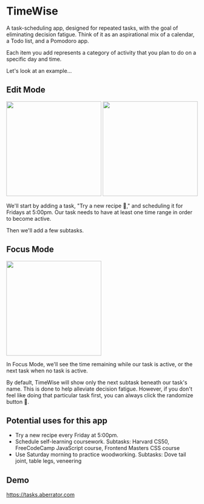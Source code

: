 # TimeWise

A task-scheduling app, designed for repeated tasks, with the goal of eliminating decision fatigue. Think of it as an aspirational mix of a calendar, a Todo list, and a Pomodoro app.

Each item you add represents a category of activity that you plan to do on a specific day and time.

Let's look at an example...

## Edit Mode

<img height="250px" src="https://github.com/aberrator9/supertask/assets/127802772/5b08fb20-7f1d-47e3-9928-b14a4228b954" />
<img height="250px" src="https://github.com/aberrator9/supertask/assets/127802772/d3efb876-a242-4704-8d64-1bd1d41abb58" />

We'll start by adding a task, "Try a new recipe 🥧," and scheduling it for Fridays at 5:00pm. Our task needs to have at least one time range in order to become active.

Then we'll add a few subtasks.

## Focus Mode
<img height="250px" src="https://github.com/aberrator9/supertask/assets/127802772/08cadde9-f80b-4edf-ab3b-ebbb7605583d" />

In Focus Mode, we'll see the time remaining while our task is active, or the next task when no task is active.

By default, TimeWise will show only the next subtask beneath our task's name. This is done to help alleviate decision fatigue. However, if you don't feel like doing that particular task first, you can always click the randomize button 🎲.

## Potential uses for this app

- Try a new recipe every Friday at 5:00pm.
- Schedule self-learning coursework. Subtasks: Harvard CS50, FreeCodeCamp JavaScript course, Frontend Masters CSS course
- Use Saturday morning to practice woodworking. Subtasks: Dove tail joint, table legs, veneering

## Demo
https://tasks.aberrator.com
